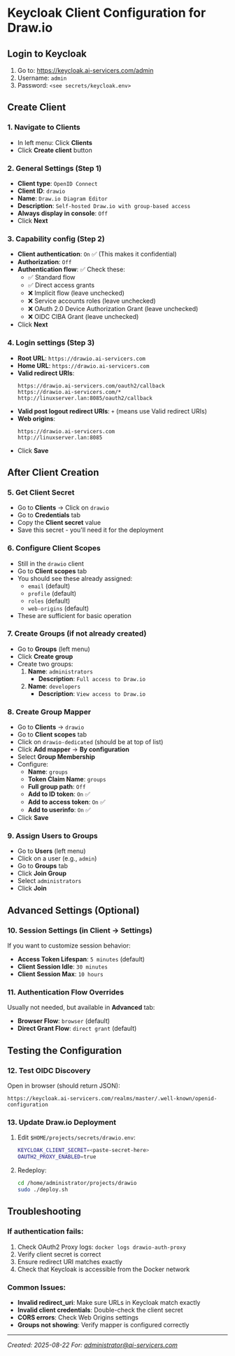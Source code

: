 # Keycloak Client Configuration for Draw.io

## Login to Keycloak
1. Go to: https://keycloak.ai-servicers.com/admin
2. Username: `admin`
3. Password: `<see secrets/keycloak.env>`

## Create Client

### 1. Navigate to Clients
- In left menu: Click **Clients**
- Click **Create client** button

### 2. General Settings (Step 1)
- **Client type**: `OpenID Connect`
- **Client ID**: `drawio`
- **Name**: `Draw.io Diagram Editor`
- **Description**: `Self-hosted Draw.io with group-based access`
- **Always display in console**: `Off`
- Click **Next**

### 3. Capability config (Step 2)
- **Client authentication**: `On` ✅ (This makes it confidential)
- **Authorization**: `Off`
- **Authentication flow**: ✅ Check these:
  - ✅ Standard flow
  - ✅ Direct access grants
  - ❌ Implicit flow (leave unchecked)
  - ❌ Service accounts roles (leave unchecked)
  - ❌ OAuth 2.0 Device Authorization Grant (leave unchecked)
  - ❌ OIDC CIBA Grant (leave unchecked)
- Click **Next**

### 4. Login settings (Step 3)
- **Root URL**: `https://drawio.ai-servicers.com`
- **Home URL**: `https://drawio.ai-servicers.com`
- **Valid redirect URIs**: 
  ```
  https://drawio.ai-servicers.com/oauth2/callback
  https://drawio.ai-servicers.com/*
  http://linuxserver.lan:8085/oauth2/callback
  ```
- **Valid post logout redirect URIs**: `+` (means use Valid redirect URIs)
- **Web origins**: 
  ```
  https://drawio.ai-servicers.com
  http://linuxserver.lan:8085
  ```
- Click **Save**

## After Client Creation

### 5. Get Client Secret
- Go to **Clients** → Click on `drawio`
- Go to **Credentials** tab
- Copy the **Client secret** value
- Save this secret - you'll need it for the deployment

### 6. Configure Client Scopes
- Still in the `drawio` client
- Go to **Client scopes** tab
- You should see these already assigned:
  - `email` (default)
  - `profile` (default)
  - `roles` (default)
  - `web-origins` (default)
- These are sufficient for basic operation

### 7. Create Groups (if not already created)
- Go to **Groups** (left menu)
- Click **Create group**
- Create two groups:
  1. **Name**: `administrators`
     - **Description**: `Full access to Draw.io`
  2. **Name**: `developers`
     - **Description**: `View access to Draw.io`

### 8. Create Group Mapper
- Go to **Clients** → `drawio`
- Go to **Client scopes** tab
- Click on `drawio-dedicated` (should be at top of list)
- Click **Add mapper** → **By configuration**
- Select **Group Membership**
- Configure:
  - **Name**: `groups`
  - **Token Claim Name**: `groups`
  - **Full group path**: `Off`
  - **Add to ID token**: `On` ✅
  - **Add to access token**: `On` ✅
  - **Add to userinfo**: `On` ✅
- Click **Save**

### 9. Assign Users to Groups
- Go to **Users** (left menu)
- Click on a user (e.g., `admin`)
- Go to **Groups** tab
- Click **Join Group**
- Select `administrators`
- Click **Join**

## Advanced Settings (Optional)

### 10. Session Settings (in Client → Settings)
If you want to customize session behavior:
- **Access Token Lifespan**: `5 minutes` (default)
- **Client Session Idle**: `30 minutes`
- **Client Session Max**: `10 hours`

### 11. Authentication Flow Overrides
Usually not needed, but available in **Advanced** tab:
- **Browser Flow**: `browser` (default)
- **Direct Grant Flow**: `direct grant` (default)

## Testing the Configuration

### 12. Test OIDC Discovery
Open in browser (should return JSON):
```
https://keycloak.ai-servicers.com/realms/master/.well-known/openid-configuration
```

### 13. Update Draw.io Deployment
1. Edit `$HOME/projects/secrets/drawio.env`:
   ```bash
   KEYCLOAK_CLIENT_SECRET=<paste-secret-here>
   OAUTH2_PROXY_ENABLED=true
   ```

2. Redeploy:
   ```bash
   cd /home/administrator/projects/drawio
   sudo ./deploy.sh
   ```

## Troubleshooting

### If authentication fails:
1. Check OAuth2 Proxy logs: `docker logs drawio-auth-proxy`
2. Verify client secret is correct
3. Ensure redirect URI matches exactly
4. Check that Keycloak is accessible from the Docker network

### Common Issues:
- **Invalid redirect_uri**: Make sure URLs in Keycloak match exactly
- **Invalid client credentials**: Double-check the client secret
- **CORS errors**: Check Web Origins settings
- **Groups not showing**: Verify mapper is configured correctly

---
*Created: 2025-08-22*
*For: administrator@ai-servicers.com*